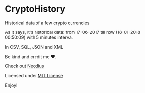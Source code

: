 
# CryptoHistory
Historical data of a few crypto currencies

As it says, it's historical data: from 17-06-2017 till now (18-01-2018 00:50:09) with 5 minutes interval.

In CSV, SQL, JSON and XML

Be kind and credit me ❤️.

Check out [Neodius](https://github.com/CityOfZion/Neodius)

Licensed under [MIT License](LICENSE)

Enjoy!